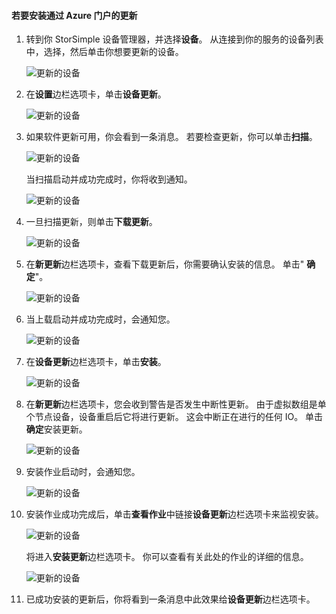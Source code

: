<!--author=alkohli last changed: 01/18/17 -->

#### <a name="to-install-updates-via-the-azure-portal"></a>若要安装通过 Azure 门户的更新

1. 转到你 StorSimple 设备管理器，并选择**设备**。 从连接到你的服务的设备列表中，选择，然后单击你想要更新的设备。 

    ![更新的设备](../includes/media/storsimple-virtual-array-install-update-via-portal-04/azupdate1m.png) 

2. 在**设置**边栏选项卡，单击**设备更新**。 

    ![更新的设备](../includes/media/storsimple-virtual-array-install-update-via-portal-04/azupdate2m.png)  

3. 如果软件更新可用，你会看到一条消息。 若要检查更新，你可以单击**扫描**。

    ![更新的设备](../includes/media/storsimple-virtual-array-install-update-via-portal-04/azupdate3m1.png)

    当扫描启动并成功完成时，你将收到通知。

    ![更新的设备](../includes/media/storsimple-virtual-array-install-update-via-portal-04/azupdate5m.png)

4. 一旦扫描更新，则单击**下载更新**。 

    ![更新的设备](../includes/media/storsimple-virtual-array-install-update-via-portal-04/azupdate6m.png)

5. 在**新更新**边栏选项卡，查看下载更新后，你需要确认安装的信息。 单击" **确定**"。

    ![更新的设备](../includes/media/storsimple-virtual-array-install-update-via-portal-04/azupdate7m.png)

6. 当上载启动并成功完成时，会通知您。

     ![更新的设备](../includes/media/storsimple-virtual-array-install-update-via-portal-04/azupdate8m.png)

5. 在**设备更新**边栏选项卡，单击**安装**。

     ![更新的设备](../includes/media/storsimple-virtual-array-install-update-via-portal-04/azupdate11m1.png)   

6. 在**新更新**边栏选项卡，您会收到警告是否发生中断性更新。 由于虚拟数组是单个节点设备，设备重启后它将进行更新。 这会中断正在进行的任何 IO。 单击**确定**安装更新。 

    ![更新的设备](../includes/media/storsimple-virtual-array-install-update-via-portal-04/azupdate12m.png) 

7. 安装作业启动时，会通知您。 

    ![更新的设备](../includes/media/storsimple-virtual-array-install-update-via-portal-04/azupdate13m.png)

8.  安装作业成功完成后，单击**查看作业**中链接**设备更新**边栏选项卡来监视安装。 

    ![更新的设备](../includes/media/storsimple-virtual-array-install-update-via-portal-04/azupdate15m1.png)

    将进入**安装更新**边栏选项卡。 你可以查看有关此处的作业的详细的信息。

    ![更新的设备](../includes/media/storsimple-virtual-array-install-update-via-portal-04/azupdate16m1.png)

9. 已成功安装的更新后，你将看到一条消息中此效果给**设备更新**边栏选项卡。 